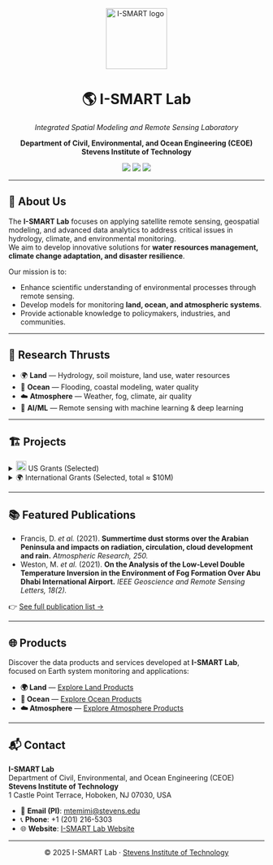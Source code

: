 <p align="center">
  <img src="https://web.stevens.edu/ismart/images/logo.png" width="120" alt="I-SMART logo"/>
</p>

<h1 align="center">🌎 I-SMART Lab</h1>
<p align="center"><i>Integrated Spatial Modeling and Remote Sensing Laboratory</i></p>
<p align="center"><b>Department of Civil, Environmental, and Ocean Engineering (CEOE)<br>
Stevens Institute of Technology</b></p>

<p align="center">
  <a href="https://www.stevens.edu/"><img src="https://img.shields.io/badge/Stevens-Institute-red"></a>
  <a href="#-research-thrusts"><img src="https://img.shields.io/badge/Focus-Remote%20Sensing%20%7C%20Modeling%20%7C%20AI-blue"></a>
  <a href="#-contact"><img src="https://img.shields.io/badge/Location-Hoboken%2C%20NJ-0A7"></a>
</p>

---

## 🔬 About Us
The **I-SMART Lab** focuses on applying satellite remote sensing, geospatial modeling, and advanced data analytics to address critical issues in hydrology, climate, and environmental monitoring.  
We aim to develop innovative solutions for **water resources management, climate change adaptation, and disaster resilience**.  

Our mission is to:
- Enhance scientific understanding of environmental processes through remote sensing.  
- Develop models for monitoring **land, ocean, and atmospheric systems**.  
- Provide actionable knowledge to policymakers, industries, and communities.  

---

## 🚀 Research Thrusts
- 🌍 **Land** — Hydrology, soil moisture, land use, water resources  
- 🌊 **Ocean** — Flooding, coastal modeling, water quality  
- ☁️ **Atmosphere** — Weather, fog, climate, air quality  
- 🤖 **AI/ML** — Remote sensing with machine learning & deep learning  

---

## 🏗️ Projects

<details>
<summary><img src="https://cdn.jsdelivr.net/gh/lipis/flag-icons/flags/4x3/us.svg" width="20"/> US Grants (Selected)</summary>

- **PI**: *Assessing the integration of river ice information in the National Water Model to enhance river flow routing in northern watersheds* — NOAA COMET Program (2021–2022).  
- **Co-I**: *Operational river ice monitoring and forecasting over the US and the globe using SNPP and NOAA-20 VIIRS imagery* — NOAA JPSS (2018–2021).  
- **Co-I**: *An enhanced operational system for the mapping of river ice using SNPP VIIRS for river ice-jam modeling* — NOAA JPSS (2016–2018).  
- **PI**: *Surface water extent and inundation mapping using observations from NPP ATMS sensor* — NOAA JPSS (2012–2013).  
- **Co-I**: *River and Lake Ice mapping using NPP/JPSS VIIRS sensor to support NOAA NWS* — NOAA JPSS (2012–2015).  
- **Co-I**: *Application of evapotranspiration and soil moisture remote sensing products to enhance hydrological modeling for decision support in the New York City water supply* — NASA Earth Science Division (2011).  
- **PI**: *Assessment of assimilating NPP/JPSS ATMS land surface sensitive observations in the NOAA Global Forecast System using GSI* — NOAA JCSDA JPSS Program (2012–2013).  
- **PI**: *Establishment of a soil moisture observation network to support SMAP Cal/Val activities* — NASA Science Mission Directorate (2012–2017).  
- **Collaborator**: *HASILHEP: Hawaii-Siliana Higher Education Partnership for Strengthening the Capacity of Siliana's Higher Institute of Technological Studies* — USAID.  
- **PI**: *River ice monitoring over the Susquehanna River Basin using remote sensing data* — NOAA NWS (2009–2012).  
- **PI**: *NOAA-CREST Land Emissivity Products From Passive Microwave Observations* — NOAA NWS (2012).  
- **Co-I**: *Enhanced use of GOES for estimating land surface wetness with application to wildfire forecasting* — NOAA GIMPAP (2012).  
- **Co-I**: *Establishing the application of high resolution satellite imagery to improve coastal and estuarine models* — NASA ROSES A.28 (2008).  
- **Co-I**: *Evaluation of Residential and Transportation Impact of Predicted Coastal Flooding in Climate Change* — UTRC (2012).  
- **PI**: *Development of an advanced technique for mapping and monitoring sea and lake ice for the future GOES-R ABI* — NOAA NESDIS (2009–2011).  
- **Co-I**: *Understanding and improving California’s river and water resources predictions using in situ and remote sensing data* — NOAA NWS (2009).  

</details>

<details>
<summary>🌍 International Grants (Selected, total ≈ $10M)</summary>

- **PI**: *A novel system for air quality monitoring using satellite- and modeling-based techniques: Towards real-time high-resolution monitoring of air quality* — UAE Ministry of Climate Change and Environment (2016–2020).  
- **PI**: *Towards achieving a fog-ready air traffic management system for Etihad Airways: Numerical forecast and satellite tracking of fog* — Etihad Airways (2015–2020).  
- **PI**: *Numerical Modelling of Radionuclides Dispersion in the UAE Environment (MORAD Project)* — UAE Federal Authority for Nuclear Regulation (2019–2022).  
- **PI**: *Study on Particulate Matter PM2.5 Composition and its Correlation with PM10 Concentrations* — UAE Ministry of Environment and Water (2015–2016).  
- **PI**: *Combat the emerging impacts of harmful algal blooms on desalination plants using satellite imagery and hydrodynamic modeling* — USAID & MEDRC (2015–2016).  
- **PI**: *Integrating schemes from UAE Rain Enhancement Projects into a unified multi-component atmospheric model* — UAE National Center of Meteorology (2018–2022).  
- **PI**: *Integrating satellite passive microwave and optical data to enhance the monitoring of Antarctic sea ice* — Australian Antarctic Division & Masdar UAE (2018–2020).  
- **Co-I**: *Calibration and Validation of NASA SMAP satellite for the retrieval of Soil Moisture and its application to water resources and dust storms in Kuwait* — Kuwait Foundation for the Advancement of Science (2012–2017).  

</details>

---

## 📚 Featured Publications
- Francis, D. *et al.* (2021). **Summertime dust storms over the Arabian Peninsula and impacts on radiation, circulation, cloud development and rain.** *Atmospheric Research, 250.*  
- Weston, M. *et al.* (2021). **On the Analysis of the Low-Level Double Temperature Inversion in the Environment of Fog Formation Over Abu Dhabi International Airport.** *IEEE Geoscience and Remote Sensing Letters, 18(2).*  

👉 [See full publication list →](ismart_publications.md)

---

## 🌐 Products

Discover the data products and services developed at **I-SMART Lab**, focused on Earth system monitoring and applications:

- **🌍 Land** — [Explore Land Products](https://web.stevens.edu/ismart/land.html)  
- **🌊 Ocean** — [Explore Ocean Products](https://web.stevens.edu/ismart/ocean.html)  
- **☁️ Atmosphere** — [Explore Atmosphere Products](https://web.stevens.edu/ismart/atmosphere.html)  

---

## 📬 Contact

**I-SMART Lab**  
Department of Civil, Environmental, and Ocean Engineering (CEOE)  
**Stevens Institute of Technology**  
1 Castle Point Terrace, Hoboken, NJ 07030, USA  

- 📧 **Email (PI)**: [mtemimi@stevens.edu](mailto:mtemimi@stevens.edu)  
- 📞 **Phone**: +1 (201) 216-5303  
- 🌐 **Website**: [I-SMART Lab Website](https://web.stevens.edu/ismart/index.html)  

---


<p align="center">
  © 2025 I-SMART Lab · <a href="https://www.stevens.edu/">Stevens Institute of Technology</a>
</p>
